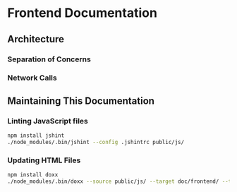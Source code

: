 # Frontend Documentation

## Architecture

### Separation of Concerns

### Network Calls

## Maintaining This Documentation

### Linting JavaScript files

```bash
npm install jshint
./node_modules/.bin/jshint --config .jshintrc public/js/
```

### Updating HTML Files

```bash
npm install doxx
./node_modules/.bin/doxx --source public/js/ --target doc/frontend/ --title "VistaTV Frontend Documentation"
```